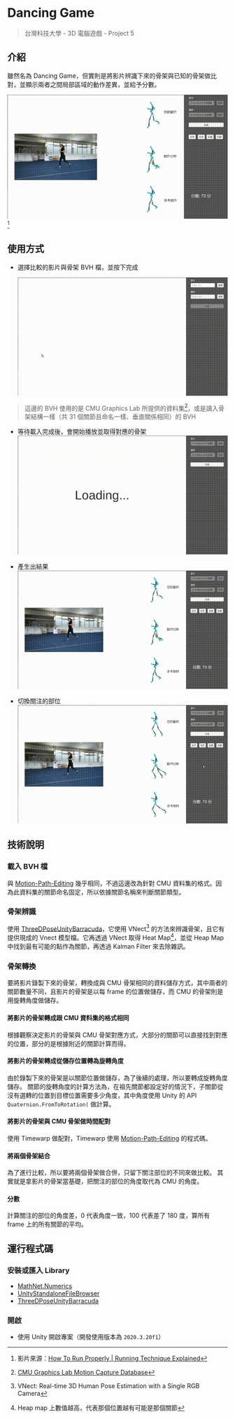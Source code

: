 # Dancing Game

> 台灣科技大學 - 3D 電腦遊戲 - Project 5

## 介紹

雖然名為 Dancing Game，但實則是將影片辨識下來的骨架與已知的骨架做比對，並顯示兩者之間局部區域的動作差異，並給予分數。

![結果](./document_data/result.gif)[^1]

[^1]: 影片來源：[How To Run Properly | Running Technique Explained](https://www.youtube.com/watch?v=_kGESn8ArrU&t=82s&ab_channel=GlobalTriathlonNetwork)

## 使用方式

* 選擇比較的影片與骨架 BVH 檔，並按下完成

  ![選擇影片與骨架](./document_data/load_file.gif)

> 這邊的 BVH 使用的是 CMU Graphics Lab 所提供的資料集[^2]，或是讀入骨架結構一樣（共 31 個關節且命名一樣、垂直關係相同）的 BVH

[^2]: [CMU Graphics Lab Motion Capture Database](http://mocap.cs.cmu.edu/)

* 等待載入完成後，會開始播放並取得對應的骨架
  ![播放影片與骨架](./document_data/record.gif)

* 產生出結果
  ![結果](./document_data/result.gif)

* 切換關注的部位
  ![切換關注的部位](./document_data/switch.gif)

## 技術說明

### 載入 BVH 檔

與 [Motion-Path-Editing](https://github.com/CCCpeggy/Motion-Path-Editing) 幾乎相同，不過這邊改為針對 CMU 資料集的格式。因為此資料集的關節命名固定，所以依據關節名稱來判斷關節類型。

### 骨架辨識

使用 [ThreeDPoseUnityBarracuda](https://github.com/digital-standard/ThreeDPoseUnityBarracuda)，它使用 VNect[^3] 的方法來辨識骨架，且它有提供現成的 Vnect 模型檔。它再透過 VNect 取得 Heat Map[^4]，並從 Heap Map 中找到最有可能的點作為關節，再透過 Kalman Filter 來去除雜訊。

[^3]: VNect: Real-time 3D Human Pose Estimation with a Single RGB Camera
[^4]: Heap map 上數值越高，代表那個位置越有可能是那個關節

### 骨架轉換

要將影片錄製下來的骨架，轉換成與 CMU 骨架相同的資料儲存方式，其中兩者的關節數量不同，且影片的骨架是以每 frame 的位置做儲存，而 CMU 的骨架則是用旋轉角度做儲存。

#### 將影片的骨架轉成跟 CMU 資料集的格式相同

根據觀察決定影片的骨架與 CMU 骨架對應方式，大部分的關節可以直接找到對應的位置，部分的是根據附近的關節計算而得。

#### 將影片的骨架轉成從儲存位置轉為旋轉角度

由於錄製下來的骨架是以關節位置做儲存，為了後續的處理，所以要轉成旋轉角度儲存。
關節的旋轉角度的計算方法為，在祖先關節都設定好的情況下，子關節從沒有選轉的位置到目標位置需要多少角度，其中角度使用 Unity 的 API `Quaternion.FromToRotation(` 做計算。

#### 將影片的骨架與 CMU 骨架做時間配對

使用 Timewarp 做配對，Timewarp 使用 [Motion-Path-Editing](https://github.com/CCCpeggy/Motion-Path-Editing) 的程式碼。

#### 將兩個骨架結合

為了進行比較，所以要將兩個骨架做合併，只留下關注部位的不同來做比較。
其實就是拿影片的骨架當基礎，把關注的部位的角度取代為 CMU 的角度。

#### 分數

計算關注的部位的角度差，0 代表角度一致，100 代表差了 180 度，算所有 frame 上的所有關節的平均。

## 運行程式碼

### 安裝或匯入 Library

* [MathNet.Numerics](numerics.mathdotnet.com)
* [UnityStandaloneFileBrowser](https://github.com/gkngkc/UnityStandaloneFileBrowser)
* [ThreeDPoseUnityBarracuda](https://github.com/digital-standard/ThreeDPoseUnityBarracuda)

### 開啟

* 使用 Unity 開啟專案（開發使用版本為 `2020.3.20f1`）

<style>
.info blockquote
{
  color: #31708f;
  background-color: #d9edf7;
  border-color: #bce8f1;
}
.warning p
{
  color: #8a6d3b;
  background-color: #fcf8e3;
  border-color: #faebcc;
  padding: 15px;
  border: 1px solid transparent;
  border-radius: 4px;
}
</style>

